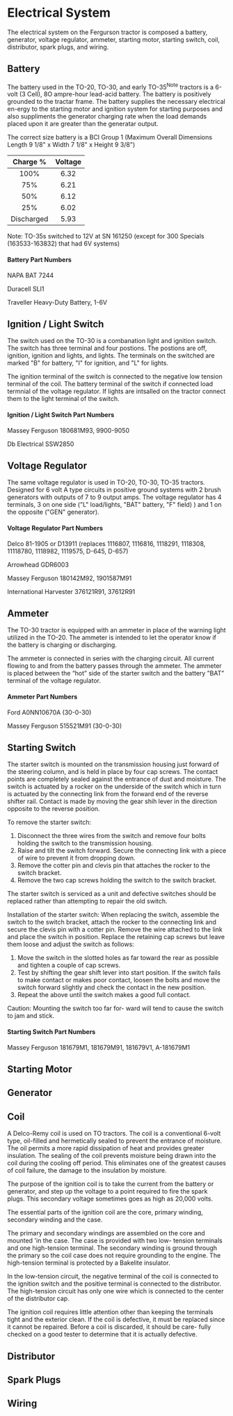 # Electrical System

The electrical system on the Fergurson tractor is composed a battery, generator, voltage regulator, ammeter, starting motor, starting switch, coil, distributor, spark plugs, and wiring. 


## Battery

The battery used in the TO-20, TO-30, and early TO-35<sup>Note</sup> tractors is a 6-volt (3 Cell), 8O ampre-hour lead-acid battery.  The battery is positively grounded to the tractar frame. The battery supplies the necessary electrical en-ergy to the starting motor and ignition system for starting purposes and also suppliments the generator charging rate when the load demands placed upon it are greater than the generatar output.

The correct size battery is a BCI Group 1 (Maximum Overall Dimensions Length 9 1/8" x Width	7 1/8" x Height 9 3/8")

| Charge % | Voltage |
|:--------:|:-------:|
|   100%   |   6.32  |
|   75%    |   6.21	 |
|   50%    |   6.12  |
|   25%    |   6.02  |   	
|Discharged|   5.93  |
 
Note: TO-35s switched to 12V at SN 161250 (except for 300 Specials (163533-163832) that had 6V systems)

#### Battery Part Numbers
NAPA BAT 7244

Duracell SLI1

Traveller Heavy-Duty Battery, 1-6V

## Ignition / Light Switch

The switch used on the TO-30 is a combanation light and ignition switch.  The switch has three terminal and four postions.  The postions are off, ignition, ignition and lights, and lights. The terminals on the switched are marked "B" for battery, "I" for ignition, and "L" for lights.

The ignition terminal of the switch is connected to the negative low tension terminal of the coil.  The battery terminal of the switch if connected load termnial of the voltage regulator.  If lights are intsalled on the tractor connect them to the light terminal of the switch.

#### Ignition / Light Switch Part Numbers
Massey Ferguson 180681M93, 9900-9050

Db Electrical SSW2850

## Voltage Regulator

The same voltage regulator is used in TO-20, TO-30, TO-35 tractors. Designed for 6 volt A type circuits in positive ground systems with 2 brush generators with outputs of 7 to 9 output amps. The voltage regulator has 4 terminals, 3 on one side ("L" load/lights, "BAT" battery, "F" field) ) and 1 on the opposite ("GEN" generator).

#### Voltage Regulator Part Numbers
Delco 81-1905 or D13911 (replaces 1116807, 1116816, 1118291, 1118308, 11118780, 1118982, 1119575, D-645, D-657)

Arrowhead GDR6003

Massey Ferguson	180142M92, 1901587M91

International Harvester 376121R91, 37612R91

## Ammeter
The TO-30 tractor is equipped with an ammeter in place of the warning light utilized in the TO-20.  The ammeter is intended to let the operator know if the battery is charging or discharging.  

The ammeter is connected in series with the charging circuit.  All current flowing to and from the battery passes through the ammeter.  The ammeter is placed between the “hot” side of the starter switch and the battery ”BAT” terminal of the voltage regulator.   

#### Ammeter Part Numbers
Ford A0NN10670A (30-0-30)

Massey Ferguson 515521M91 (30-0-30)

## Starting Switch

The starter switch is mounted on the transmission housing just forward of the steering column, and is held in place by four cap screws. The contact points are completely sealed against the entrance of dust and moisture. The switch is actuated by a rocker on the underside of the switch which in turn is actuated by the connecting link from the forward end of the reverse shifter rail. Contact is made by moving the gear shih lever in the direction opposite to the reverse position.

To remove the starter switch:

1. Disconnect the three wires from the switch and remove four bolts holding the switch to the transmission housing.
2. Raise and tilt the switch forward. Secure the connecting link with a piece of wire to prevent it from dropping down.
3. Remove the cotter pin and clevis pin that attaches the rocker to the switch bracket.
4. Remove the two cap screws holding the switch to the switch bracket.

The starter switch is serviced as a unit and defective switches should be replaced rather than attempting to repair the old switch. 

Installation of the starter switch:
When replacing the switch, assemble the switch to the switch bracket, attach the rocker to the connecting link and secure the clevis pin with a cotter pin. Remove the wire attached to the link and place the switch in position. Replace the retaining cap screws but leave them loose and adjust the switch as follows:

1. Move the switch in the slotted holes as far toward the rear as possible and tighten a couple of cap screws.
2. Test by shifting the gear shift lever into start position. If the switch fails to make contact or makes poor contact, loosen the bolts and move the switch forward slightly and check the contact in the new position.
3. Repeat the above until the switch makes a good full contact.

Caution: Mounting the switch too far for- ward will tend to cause the switch to jam and stick.


#### Starting Switch Part Numbers

Massey Ferguson 181679M1, 181679M91, 181679V1, A-181679M1

## Starting Motor


## Generator

## Coil

A Delco-Remy coil is used on TO tractors.  The coil is a conventional 6-volt type, oil-filled and hermetically sealed to prevent the entrance of moisture. The oil permits a more rapid dissipation of heat and provides greater insulation. The sealing of the coil prevents moisture being drawn into the coil during the cooling off period. This eliminates one of the greatest causes of coil failure, the damage to the insulation by moisture.

The purpose of the ignition coil is to take the current from the battery or generator, and step up the voltage to a point required to fire the spark plugs. This secondary voltage sometimes goes as high as 20,000 volts.

The essential parts of the ignition coil are the core, primary winding, secondary winding and the case. 

The primary and secondary windings are assembled on the core and mounted 'in the case. The case is provided with two low- tension terminals and one high-tension terminal. The secondary winding is ground through the primary so the coil case does not require grounding to the engine. The high-tension terminal is protected by a Bakelite insulator. 

In the low-tension circuit, the negative terminal of the coil is connected to the ignition switch and the positive terminal is connected to the distributor. The high-tension circuit has only one wire which is connected to the center of the distributor cap. 

The ignition coil requires little attention other than keeping the terminals tight and the exterior clean. If the coil is defective, it must be replaced since it cannot be repaired. Before a coil is discarded, it should be care- fully checked on a good tester to determine that it is actually defective. 


## Distributor

## Spark Plugs

## Wiring 



